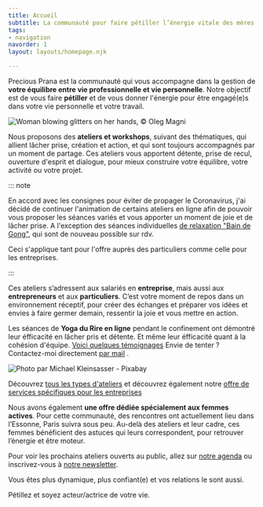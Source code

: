 ```yaml
---
title: Accueil
subtitle: La communauté pour faire pétiller l’énergie vitale des mères actives
tags:
- navigation
navorder: 1
layout: layouts/homepage.njk

---
```

<p class="intro">
Precious Prana est la communauté qui vous accompagne dans la gestion de <strong>votre équilibre entre vie professionnelle et vie personnelle</strong>. Notre objectif est de vous faire <strong>pétiller</strong> et de vous donner l'énergie pour être engagé(e)s dans votre vie personnelle et votre travail.
</p>

<img src="/images/illustrations/woman-blowing-glitters-on-her-hands.jpg" alt="Woman blowing glitters on her hands, © Oleg Magni" class="onethird" />

Nous proposons des **ateliers et workshops**, suivant des thématiques, qui allient lâcher prise, création et action, et qui sont toujours accompagnés par un moment de partage. Ces ateliers vous apportent détente, prise de recul, ouverture d'esprit et dialogue, pour mieux construire votre équilibre, votre activité ou votre projet.

::: note

En accord avec les consignes pour éviter de propager le Coronavirus, j'ai décidé de continuer l'animation de certains ateliers en ligne afin de pouvoir vous proposer les séances variés et vous apporter un moment de joie et de lâcher prise.  A l'exception des séances individuelles [de relaxation "Bain de Gong"](), qui sont de nouveau possible sur rdv. 

Ceci s'applique tant pour l'offre auprès des particuliers comme celle pour les entreprises. 

:::

Ces ateliers s’adressent aux salariés en **entreprise**, mais aussi aux **entrepreneurs** et aux **particuliers**. C’est votre moment de repos dans un environnement réceptif, pour créer des échanges et préparer vos idées et envies à faire germer demain, ressentir la joie et vous mettre en action.

Les séances de **Yoga du Rire en ligne** pendant le confinement ont démontré leur éfficacité en lâcher pris et détente. Et même leur éfficacité quant à la cohésion d'équipe.  [Voici quelques témoignages]() Envie de tenter ? Contactez-moi directement [par mail]() .

![](/images/lake-pixabay-michael_kleinsasser.jpg "Photo par Michael Kleinsasser - Pixabay")

Découvrez [tous les types d'ateliers](/ateliers/) et découvrez également notre [offre de services spécifiques pour les entreprises](precious-prana.com/files/Precious-Prana-flyer-entreprise.pdf)

Nous avons également **une offre dédiée spécialement aux femmes actives**. Pour cette communauté, des rencontres ont actuellement lieu dans l’Essonne, Paris suivra sous peu. Au-delà des ateliers et leur cadre, ces femmes bénéficient des astuces qui leurs correspondent, pour retrouver l’énergie et être moteur.

Pour voir les prochains ateliers ouverts au public, allez sur <a href="/agenda/">notre agenda</a> ou inscrivez-vous à <a href="/newsletter/">notre newsletter</a>.

<p class="intro">Vous êtes plus dynamique, plus confiant(e) et vos relations le sont aussi.
<p class="intro">Pétillez et soyez acteur/actrice de votre vie.